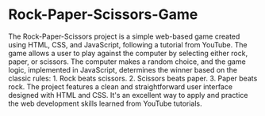 # Rock-Paper-Scissors-Game
The Rock-Paper-Scissors project is a simple web-based game created using HTML, CSS, and JavaScript, following a tutorial from YouTube. The game allows a user to play against the computer by selecting either rock, paper, or scissors. The computer makes a random choice, and the game logic, implemented in JavaScript, determines the winner based on the classic rules:
     1. Rock beats scissors.
     2. Scissors beats paper.
     3. Paper beats rock.
The project features a clean and straightforward user interface designed with HTML and CSS. It's an excellent way to apply and practice the web development skills learned from YouTube tutorials.
